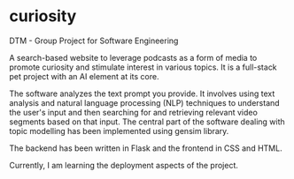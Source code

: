 # curiosity
DTM - Group Project for Software Engineering

A search-based website to leverage podcasts as a form of media to promote curiosity and stimulate interest in various topics. It is a full-stack pet project with an AI element at its core.

The software analyzes the text prompt you provide. It involves using text analysis and natural language processing (NLP) techniques to understand the user's input and then searching for and retrieving relevant video segments based on that input. The central part of the software dealing with topic modelling has been implemented using gensim library.

The backend has been written in Flask and the frontend in CSS and HTML.

Currently, I am learning the deployment aspects of the project.
